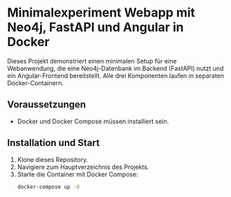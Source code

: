 # Minimalexperiment Webapp mit Neo4j, FastAPI und Angular in Docker

Dieses Projekt demonstriert einen minimalen Setup für eine Webanwendung, die eine Neo4j-Datenbank im Backend (FastAPI) nutzt und ein Angular-Frontend bereitstellt. Alle drei Komponenten laufen in separaten Docker-Containern.

## Voraussetzungen

- Docker und Docker Compose müssen installiert sein.

## Installation und Start

1. Klone dieses Repository.
2. Navigiere zum Hauptverzeichnis des Projekts.
3. Starte die Container mit Docker Compose:
   ```bash
   docker-compose up -d
